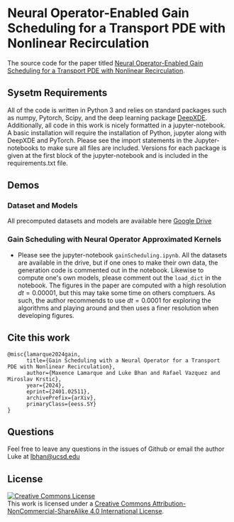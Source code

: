 # Neural Operator-Enabled Gain Scheduling for a Transport PDE with Nonlinear Recirculation

The source code for the paper titled [Neural Operator-Enabled Gain Scheduling for a Transport PDE with Nonlinear Recirculation](https://arxiv.org/abs/2401.02511).

## Sysetm Requirements
All of the code is written in Python 3 and relies on standard packages such as numpy, Pytorch, Scipy, and the 
deep learning package [DeepXDE](https://github.com/lululxvi/deepxde). Additionally, all code
in this work is nicely formatted in a jupyter-notebook. A basic installation
will require the installation of Python, jupyter along with DeepXDE and PyTorch. Please see the 
import statements in the Jupyter-notebooks to make sure all files are included. Versions for each package is given at the first block of the jupyter-notebook and is included in the requirements.txt file. 

## Demos

### Dataset and Models
All precomputed datasets and models are available here [Google Drive](https://drive.google.com/drive/folders/1Flg3nC032Kg3ixXM0-mSYgmjIgVng6S6?usp=sharin://drive.google.com/drive/folders/1Flg3nC032Kg3ixXM0-mSYgmjIgVng6S6?usp=sharing)

### Gain Scheduling with Neural Operator Approximated Kernels
- Please see the jupyter-notebook `gainScheduling.ipynb`. All the datasets are available in the drive, but if one ones to make their own data, the generation code is commented out in the notebook. Likewise to compute one's own models, please comment out the `load_dict` in the notebook. The figures in the paper are computed with a high resolution $dt=0.00001$, but this may take some time on others comptuers. As such, the author recommends to use $dt=0.0001$ for exploring the algorithms and playing around and then uses a finer resolution when developing figures. 

## Cite this work
```
@misc{lamarque2024gain,
      title={Gain Scheduling with a Neural Operator for a Transport PDE with Nonlinear Recirculation}, 
      author={Maxence Lamarque and Luke Bhan and Rafael Vazquez and Miroslav Krstic},
      year={2024},
      eprint={2401.02511},
      archivePrefix={arXiv},
      primaryClass={eess.SY}
}
```

## Questions
Feel free to leave any questions in the issues of Github or email the author Luke at lbhan@ucsd.edu

## License

<a rel="license" href="http://creativecommons.org/licenses/by-nc-sa/4.0/"><img alt="Creative Commons License" style="border-width:0" src="https://i.creativecommons.org/l/by-nc-sa/4.0/88x31.png" /></a><br />This work is licensed under a <a rel="license" href="http://creativecommons.org/licenses/by-nc-sa/4.0/">Creative Commons Attribution-NonCommercial-ShareAlike 4.0 International License</a>.


